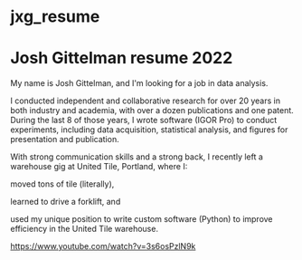 # jxg_resume
# Josh Gittelman resume 2022
My name is Josh Gittelman, and I'm looking for a job in data analysis.

I conducted independent and collaborative research for over 20 years in both industry and academia, with over a dozen publications and one patent. During the last 8 of those years, I wrote software (IGOR Pro) to conduct experiments, including data acquisition, statistical analysis, and figures for presentation and publication. 

With strong communication skills and a strong back, I recently left a warehouse gig at United Tile, Portland, where I: 

moved tons of tile (literally), 

learned to drive a forklift, and 

used my unique position to write custom software (Python) to improve efficiency in the United Tile warehouse.

https://www.youtube.com/watch?v=3s6osPzlN9k

